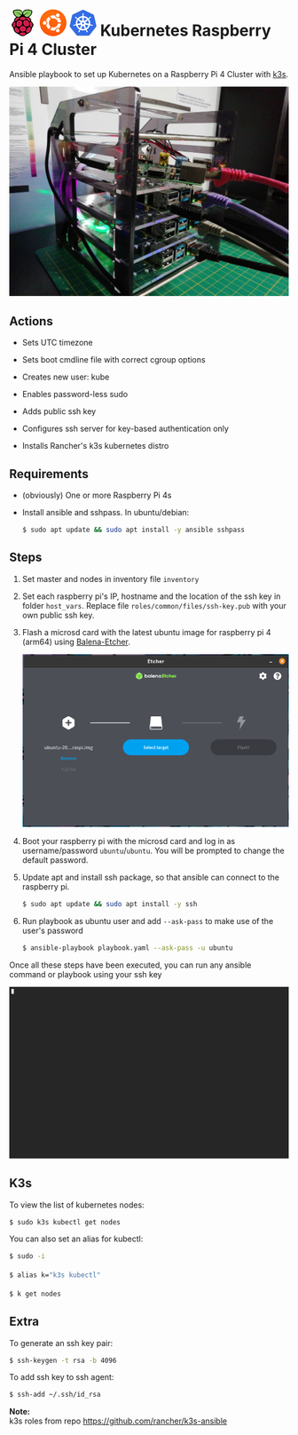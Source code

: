 # ![](.github/images/rpi.png) ![](.github/images/ubuntu.png) ![](.github/images/k8s.png) Kubernetes Raspberry Pi 4 Cluster
Ansible playbook to set up Kubernetes on a Raspberry Pi 4 Cluster with [k3s](https://https://k3s.io/).

![](.github/images/cluster.jpg)



## Actions

- Sets UTC timezone

- Sets boot cmdline file with correct cgroup options

- Creates new user: kube

- Enables password-less sudo 

- Adds public ssh key

- Configures ssh server for key-based authentication only

- Installs Rancher's k3s kubernetes distro


## Requirements

- (obviously) One or more Raspberry Pi 4s

- Install ansible and sshpass.
  In ubuntu/debian:
  
  ```bash
  $ sudo apt update && sudo apt install -y ansible sshpass
  ```


## Steps

1. Set master and nodes in inventory file `inventory`

2. Set each raspberry pi's IP, hostname and the location of the ssh key in folder `host_vars`. Replace file `roles/common/files/ssh-key.pub` with your own public ssh key.


3. Flash a microsd card with the latest ubuntu image for raspberry pi 4 (arm64) using [Balena-Etcher](https://www.balena.io/etcher/). 

    ![](.github/images/etcher.png)

4. Boot your raspberry pi with the microsd card and log in as username/password `ubuntu`/`ubuntu`.  You will be prompted to change the default password.


5. Update apt and install ssh package, so that ansible can connect to the raspberry pi.
   
   ```bash
   $ sudo apt update && sudo apt install -y ssh 
   ```

6. Run playbook as ubuntu user and add `--ask-pass` to make use of the user's password
   
   ```bash
   $ ansible-playbook playbook.yaml --ask-pass -u ubuntu
   ```

Once all these steps have been executed, you can run any ansible command or playbook using your ssh key


![](.github/images/asciinema.gif)

## K3s

To view the list of kubernetes nodes:

```bash
$ sudo k3s kubectl get nodes
```

You can also set an alias for kubectl:

```bash
$ sudo -i

$ alias k="k3s kubectl"

$ k get nodes
```


## Extra

To generate an ssh key pair:

```bash
$ ssh-keygen -t rsa -b 4096
```

To add ssh key to ssh agent:

```bash
$ ssh-add ~/.ssh/id_rsa
```


**Note:**  
k3s roles from repo https://github.com/rancher/k3s-ansible
